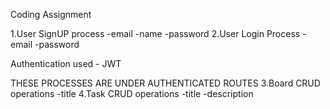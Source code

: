 Coding Assignment

1.User SignUP process
    -email
    -name
    -password
2.User Login Process
    -email
    -password

Authentication used - JWT 

THESE PROCESSES ARE UNDER AUTHENTICATED ROUTES
3.Board CRUD operations
    -title
4.Task CRUD operations
    -title
    -description
